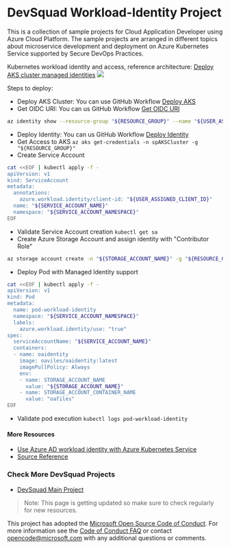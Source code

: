 # DevSquad Workload-Identity Project

This is a collection of sample projects for Cloud Application Developer using Azure Cloud Platform. The sample projects are arranged in different topics about microservice development and deployment on Azure Kubernetes Service supported by Secure DevOps Practices.

Kubernetes workload identity and access, reference architecture:
[Deploy AKS cluster managed identities](https://docs.microsoft.com/en-us/azure/architecture/reference-architectures/containers/aks-microservices/aks-microservices)
![](https://learn.microsoft.com/en-us/azure/architecture/aws-professional/eks-to-aks/media/azure-ad-workload-identity.png)

Steps to deploy:

- Deploy AKS Cluster: You can use GitHub Workflow [Deploy AKS](https://github.com/oaviles/hello_workload-identity/actions/workflows/deploy-aks.yml)
- Get OIDC URI: You can us GitHub Workflow [Get OIDC URI](https://github.com/oaviles/hello_workload-identity/actions/workflows/getOIDC.yml)
```sh
az identity show --resource-group "${RESOURCE_GROUP}" --name "${USER_ASSIGNED_IDENTITY_NAME}" --query 'clientId' -otsv
```
- Deploy Identity: You can us GitHub Workflow [Deploy Identity](https://github.com/oaviles/hello_workload-identity/actions/workflows/deploy-identity-tf.yml)
- Get Access to AKS `az aks get-credentials -n spAKSCluster -g "${RESOURCE_GROUP}"`
- Create Service Account
```sh
cat <<EOF | kubectl apply -f -
apiVersion: v1
kind: ServiceAccount
metadata:
  annotations:
    azure.workload.identity/client-id: "${USER_ASSIGNED_CLIENT_ID}"
  name: "${SERVICE_ACCOUNT_NAME}"
  namespace: "${SERVICE_ACCOUNT_NAMESPACE}"
EOF

```
- Validate Service Account creation `kubectl get sa`
- Create Azure Storage Account and assign identity with "Contributor Role"
```sh
az storage account create -n "${STORAGE_ACCOUNT_NAME}" -g "${RESOURCE_GROUP}" -l westus --sku Standard_LRS
```
- Deploy Pod with Managed Identity support
```sh
cat <<EOF | kubectl apply -f -
apiVersion: v1
kind: Pod
metadata:
  name: pod-workload-identity
  namespace: "${SERVICE_ACCOUNT_NAMESPACE}"
  labels:
    azure.workload.identity/use: "true"
spec:
  serviceAccountName: "${SERVICE_ACCOUNT_NAME}"
  containers:
  - name: oaidentity
    image: oaviles/oaidentity:latest
    imagePullPolicy: Always
    env:
    - name: STORAGE_ACCOUNT_NAME
      value: "${STORAGE_ACCOUNT_NAME}"
    - name: STORAGE_ACCOUNT_CONTAINER_NAME
      value: "oafiles"
EOF
```
- Validate pod execution `kubectl logs pod-workload-identity`

#### More Resources
- [Use Azure AD workload identity with Azure Kubernetes Service](https://learn.microsoft.com/en-us/azure/aks/workload-identity-overview)
- [Source Reference](https://kubernetes.io/docs/reference/access-authn-authz/authentication/#openid-connect-tokens
)

### Check More DevSquad Projects
* [DevSquad Main Project](https://github.com/microsoft/devsquad-accelerators)

> Note: This page is getting updated so make sure to check regularly for new resources.

This project has adopted the [Microsoft Open Source Code of Conduct](https://opensource.microsoft.com/codeofconduct/). For more information see the [Code of Conduct FAQ](https://opensource.microsoft.com/codeofconduct/faq/) or contact [opencode@microsoft.com](mailto:opencode@microsoft.com) with any additional questions or comments.
